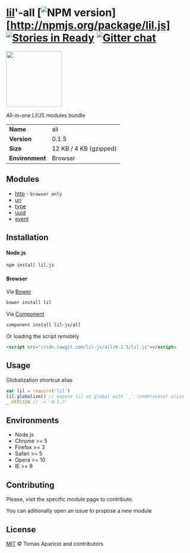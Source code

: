 # [lil](http://lil-js.github.io)'-all [![NPM version](https://badge.fury.io/js/lil.js.svg)][http://npmjs.org/package/lil.js] [![Stories in Ready](https://badge.waffle.io/lil-js/all.png?label=ready&title=Ready)](https://waffle.io/lil-js/all) [![Gitter chat](https://badges.gitter.im/lil-js/all.png)](https://gitter.im/lil-js/all)

<img align="center" height="150" src="http://lil-js.github.io/img/liljs-logo.png" />

All-in-one Lil'JS modules bundle

<table>
<tr>
<td><b>Name</b></td><td>all</td>
</tr>
<tr>
<td><b>Version</b></td><td>0.1.5</td>
</tr>
<tr>
<td><b>Size</b></td><td>12 KB / 4 KB (gzipped)</td>
</tr>
<tr>
<td><b>Environment</b></td><td>Browser</td>
</tr>
</table>

## Modules

- [http](https://github.com/lil-js/http) - `browser only`
- [uri](https://github.com/lil-js/uri)
- [type](https://github.com/lil-js/type)
- [uuid](https://github.com/lil-js/uuid)
- [event](https://github.com/lil-js/event)

## Installation

#### Node.js

```bash
npm install lil.js
```

#### Browser

Via [Bower](http://bower.io)
```bash
bower install lil
```
Via [Component](https://github.com/componentjs/component)
```bash
component install lil-js/all
```

Or loading the script remotely
```html
<script src="//cdn.rawgit.com/lil-js/all/0.1.5/lil.js"></script>
```

## Usage

Globalization shortcut alias
```js
var lil = require('lil')
lil.globalize() // expose lil as global with `_` (underscore) alias
_.VERSION // -> '0.1.3'
```

## Environments

- Node.js
- Chrome >= 5
- Firefox >= 3
- Safari >= 5
- Opera >= 10
- IE >= 9

## Contributing

Please, visit the specific module page to contribute.

You can aditionally open an issue to propose a new module

## License

[MIT](http://opensource.org/licenses/MIT) © Tomas Aparicio and contributors
